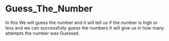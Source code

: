 # Guess_The_Number
In this We will guess the number and it will tell us if the number is high or less and we can successfully guess the numbers it will give us in how many attempts the number was Guessed.

